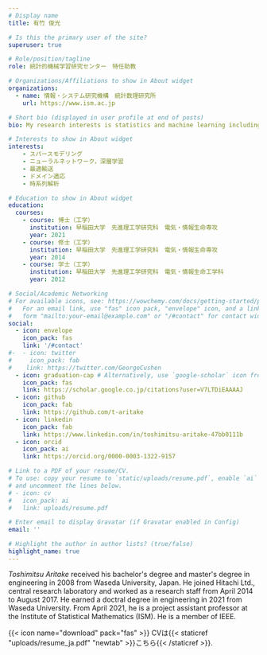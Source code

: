 ```yaml
---
# Display name
title: 有竹 俊光

# Is this the primary user of the site?
superuser: true

# Role/position/tagline
role: 統計的機械学習研究センター　特任助教

# Organizations/Affiliations to show in About widget
organizations:
  - name: 情報・システム研究機構　統計数理研究所
    url: https://www.ism.ac.jp

# Short bio (displayed in user profile at end of posts)
bio: My research interests is statistics and machine learning including sparse modeling, neural networks and domain adaptation.

# Interests to show in About widget
interests:
    - スパースモデリング
    - ニューラルネットワーク，深層学習
    - 最適輸送
    - ドメイン適応
    - 時系列解析

# Education to show in About widget
education:
  courses:
    - course: 博士（工学）
      institution: 早稲田大学　先進理工学研究科　電気・情報生命専攻
      year: 2021
    - course: 修士（工学）
      institution: 早稲田大学　先進理工学研究科　電気・情報生命専攻
      year: 2014
    - course: 学士（工学）
      institution: 早稲田大学　先進理工学研究科　電気・情報生命工学科
      year: 2012

# Social/Academic Networking
# For available icons, see: https://wowchemy.com/docs/getting-started/page-builder/#icons
#   For an email link, use "fas" icon pack, "envelope" icon, and a link in the
#   form "mailto:your-email@example.com" or "/#contact" for contact widget.
social:
  - icon: envelope
    icon_pack: fas
    link: '/#contact'
#-  - icon: twitter
#     icon_pack: fab
#    link: https://twitter.com/GeorgeCushen
  - icon: graduation-cap # Alternatively, use `google-scholar` icon from `ai` icon pack
    icon_pack: fas
    link: https://scholar.google.co.jp/citations?user=V7LTDiEAAAAJ
  - icon: github
    icon_pack: fab
    link: https://github.com/t-aritake
  - icon: linkedin
    icon_pack: fab
    link: https://www.linkedin.com/in/toshimitsu-aritake-47bb0111b
  - icon: orcid
    icon_pack: ai
    link: https://orcid.org/0000-0003-1322-9157

# Link to a PDF of your resume/CV.
# To use: copy your resume to `static/uploads/resume.pdf`, enable `ai` icons in `params.toml`,
# and uncomment the lines below.
# - icon: cv
#   icon_pack: ai
#   link: uploads/resume.pdf

# Enter email to display Gravatar (if Gravatar enabled in Config)
email: ''

# Highlight the author in author lists? (true/false)
highlight_name: true
---
```

*Toshimitsu Aritake* received his bachelor's degree and master's degree in engineering in 2008 from Waseda University, Japan.
He joined Hitachi Ltd., central research laboratory and worked as a research staff from April 2014 to August 2017. He earned a doctral degree in engineering in 2021 from Waseda University. From April 2021, he is a project assistant professor at the Institute of Statistical Mathematics (ISM).
He is a member of IEEE.

{{< icon name="download" pack="fas" >}} CVは{{< staticref "uploads/resume_ja.pdf" "newtab" >}}こちら{{< /staticref >}}.
